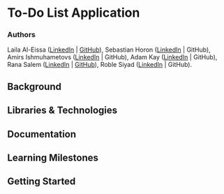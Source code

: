 # To-Do List Application
### Authors
Laila Al-Eissa ([LinkedIn](https://www.linkedin.com/in/lailaaleissa/) | [GitHub](https://github.com/lailien3)), Sebastian Horon ([LinkedIn](https://www.linkedin.com/in/sebastian-horon/) | GitHub), Amirs Ishmuhametovs ([LinkedIn](https://www.linkedin.com/in/amirs-ismuhametovs/) | GitHub), Adam Kay ([LinkedIn](https://www.linkedin.com/in/adam-s-kay/) | GitHub), Rana Salem ([LinkedIn](www.linkedin.com/in/ranatasalem) | [GitHub](https://github.com/rtasalem)), Roble Siyad ([LinkedIn](https://www.linkedin.com/in/roble-siyad-77a479223/) | GitHub).
## Background
## Libraries & Technologies
## Documentation
## Learning Milestones
## Getting Started
